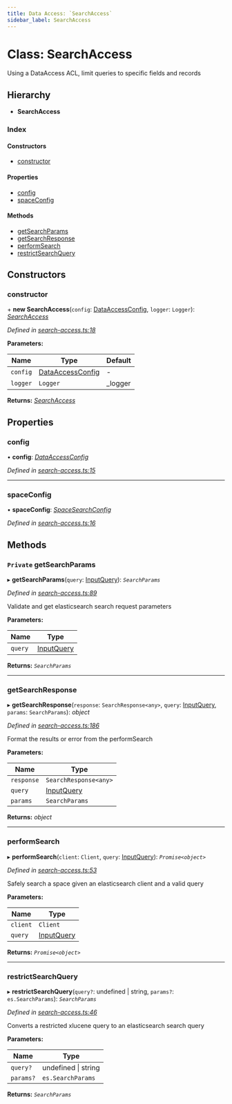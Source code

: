 ```yaml
---
title: Data Access: `SearchAccess`
sidebar_label: SearchAccess
---
```


# Class: SearchAccess

Using a DataAccess ACL, limit queries to
specific fields and records

## Hierarchy

* **SearchAccess**

### Index

#### Constructors

* [constructor](searchaccess.md#constructor)

#### Properties

* [config](searchaccess.md#config)
* [spaceConfig](searchaccess.md#spaceconfig)

#### Methods

* [getSearchParams](searchaccess.md#private-getsearchparams)
* [getSearchResponse](searchaccess.md#getsearchresponse)
* [performSearch](searchaccess.md#performsearch)
* [restrictSearchQuery](searchaccess.md#restrictsearchquery)

## Constructors

###  constructor

\+ **new SearchAccess**(`config`: [DataAccessConfig](../interfaces/dataaccessconfig.md), `logger`: `Logger`): *[SearchAccess](searchaccess.md)*

*Defined in [search-access.ts:18](https://github.com/terascope/teraslice/blob/6aab1cd2/packages/data-access/src/search-access.ts#L18)*

**Parameters:**

Name | Type | Default |
------ | ------ | ------ |
`config` | [DataAccessConfig](../interfaces/dataaccessconfig.md) | - |
`logger` | `Logger` |  _logger |

**Returns:** *[SearchAccess](searchaccess.md)*

## Properties

###  config

• **config**: *[DataAccessConfig](../interfaces/dataaccessconfig.md)*

*Defined in [search-access.ts:15](https://github.com/terascope/teraslice/blob/6aab1cd2/packages/data-access/src/search-access.ts#L15)*

___

###  spaceConfig

• **spaceConfig**: *[SpaceSearchConfig](../interfaces/spacesearchconfig.md)*

*Defined in [search-access.ts:16](https://github.com/terascope/teraslice/blob/6aab1cd2/packages/data-access/src/search-access.ts#L16)*

## Methods

### `Private` getSearchParams

▸ **getSearchParams**(`query`: [InputQuery](../interfaces/inputquery.md)): *`SearchParams`*

*Defined in [search-access.ts:89](https://github.com/terascope/teraslice/blob/6aab1cd2/packages/data-access/src/search-access.ts#L89)*

Validate and get elasticsearch search request parameters

**Parameters:**

Name | Type |
------ | ------ |
`query` | [InputQuery](../interfaces/inputquery.md) |

**Returns:** *`SearchParams`*

___

###  getSearchResponse

▸ **getSearchResponse**(`response`: `SearchResponse<any>`, `query`: [InputQuery](../interfaces/inputquery.md), `params`: `SearchParams`): *object*

*Defined in [search-access.ts:186](https://github.com/terascope/teraslice/blob/6aab1cd2/packages/data-access/src/search-access.ts#L186)*

Format the results or error from the performSearch

**Parameters:**

Name | Type |
------ | ------ |
`response` | `SearchResponse<any>` |
`query` | [InputQuery](../interfaces/inputquery.md) |
`params` | `SearchParams` |

**Returns:** *object*

___

###  performSearch

▸ **performSearch**(`client`: `Client`, `query`: [InputQuery](../interfaces/inputquery.md)): *`Promise<object>`*

*Defined in [search-access.ts:53](https://github.com/terascope/teraslice/blob/6aab1cd2/packages/data-access/src/search-access.ts#L53)*

Safely search a space given an elasticsearch client and a valid query

**Parameters:**

Name | Type |
------ | ------ |
`client` | `Client` |
`query` | [InputQuery](../interfaces/inputquery.md) |

**Returns:** *`Promise<object>`*

___

###  restrictSearchQuery

▸ **restrictSearchQuery**(`query?`: undefined | string, `params?`: `es.SearchParams`): *`SearchParams`*

*Defined in [search-access.ts:46](https://github.com/terascope/teraslice/blob/6aab1cd2/packages/data-access/src/search-access.ts#L46)*

Converts a restricted xlucene query to an elasticsearch search query

**Parameters:**

Name | Type |
------ | ------ |
`query?` | undefined \| string |
`params?` | `es.SearchParams` |

**Returns:** *`SearchParams`*

